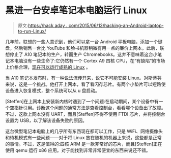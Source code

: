 # 黑进一台安卓笔记本电脑运行 Linux

> 原文:[https://hack aday . com/2015/06/13/hacking-an-Android-laptop-to-run-Linux/](https://hackaday.com/2015/06/13/hacking-an-android-laptop-to-run-linux/)

几年前，联想的一些人意识到，他们可以拿一台 Android 平板电脑，添加一个键盘，然后销售一台比 YouTube 和脸书机器稍微有用一点的廉价上网本。此后，联想停止了 A10 笔记本的生产，转而生产 Chromebooks。这并不意味着这台小笔记本电脑没有一些生命了:它仍然有一个 Cortex A9 四核 CPU，在“有缺陷”的市场上价格合理，[现在可以运行成熟的 Linux](http://gsg-elektronik.de/?id=123) 。

当 A10 笔记本发布时，有一种说法流传开来，说它不可能安装 Linux。对斯蒂芬来说，这是一个挑战。他打开上网本，看了看闪存芯片。有两个小垫片可以短路使设备进入恢复模式，整个系统可以从 u 盘启动。

[Steffen]在上网本上安装新内核时遇到了一个问题:在启动期间，某个设备中有一个空指针引用。诊断这个问题的通常方法是查看控制台，看看哪个设备出了故障。不过，这款上网本没有 UART，而且[Steffen]不得不使用 FTDI 芯片，并将控制台设置为 USB，以了解该设备失败的原因。

这台微型笔记本电脑上的几乎所有东西现在都可以工作，只是 WiFi、网络摄像头和待机模式有一些问题——对于将 Linux 放在随机的机器上来说，这些都是正常的事情。不过，这是值得的:四核 ARM 是一款非常好的芯片，而且[Steffen]正在使用 qemu 运行 x86 应用。对于能找到非常非常便宜的东西来说还不错。